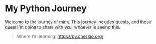 # My Python Journey

Welcome to the journey of mine. This journey includes quests, and these quest I'm going to share with you, whoever is seeing this.

> Where I'm learning: https://py.checkio.org/
